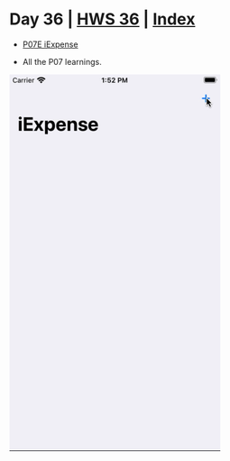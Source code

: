 # Day 36 | [HWS 36](https://www.hackingwithswift.com/100/swiftui/36) | [Index](https://github.com/JulesMoorhouse/100DaysOfSwiftUI/blob/main/README.md)

- [P07E iExpense](https://github.com/JulesMoorhouse/100DaysOfSwiftUI/blob/main/P07E%20iExpense/P07E%20iExpense/ContentView.swift)

- All the P07 learnings.
  
<img src="../Images/day36e.gif">
